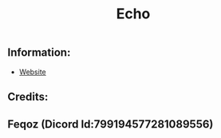 <h1 align='center'>Echo</h1>

<p align='center'>
    <a href='AppleFNDevlopment, Inc,' align='center'>
        <img alt='' src='https://media.discordapp.net/attachments/855543830367567884/855552686425899008/beautiful-color-ui-gradients-backgrounds-cherry_2.jpg'>
    </a>
</p>

## Information:
- [Website](https://applefn.xyz/echo)

## Credits: 
## Feqoz (Dicord Id:799194577281089556)
<img alt='' src='https://images-ext-2.discordapp.net/external/KCAg0USgHS6smR_q045d9rlXQsL-1BTdePZnIMbEwJM/%3Fsize%3D128/https/cdn.discordapp.com/avatars/799194577281089556/0a632a103bebf9e0a83e97fba07a5182.png'>

